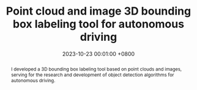 ---
title:          'Point cloud and image 3D bounding box labeling tool for autonomous driving'
date:           2023-10-23 00:01:00 +0800
selected:       true
pub:            ""
pub_date:       "2018.06 - 2018.08"
abstract: >-
   I developed a 3D bounding box labeling tool based on point clouds and images, serving for the research and development of object detection algorithms for autonomous driving.

cover:          assets/images/covers/Label-tool.gif
authors:
  - Xianghong Zou.

---